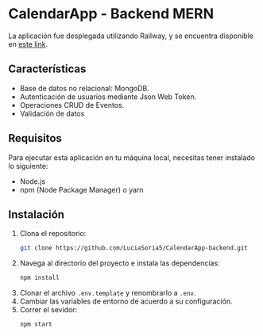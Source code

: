 # CalendarApp - Backend MERN

La aplicación fue desplegada utilizando Railway, y se encuentra disponible en [este link]().

## Características
* Base de datos no relacional: MongoDB.
* Autenticación de usuarios mediante Json Web Token.
* Operaciones CRUD de Eventos.
* Validación de datos

## Requisitos
Para ejecutar esta aplicación en tu máquina local, necesitas tener instalado lo siguiente:
- Node.js
- npm (Node Package Manager) o yarn

## Instalación
1. Clona el repositorio:
   ```bash
   git clone https://github.com/LuciaSoria5/CalendarApp-backend.git
   ```
2. Navega al directorio del proyecto e instala las dependencias:
    ```bash
   npm install
    ```
3. Clonar el archivo `.env.template` y renombrarlo a `.env`.
4. Cambiar las variables de entorno de acuerdo a su configuración.
5. Correr el sevidor:
    ```bash
   npm start
    ```